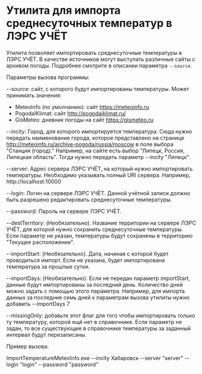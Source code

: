 # Утилита для импорта среднесуточных температур в ЛЭРС УЧЁТ

Утилита позволяет импортировать среднесуточные температуры в ЛЭРС УЧЁТ. В качестве источников могут выступать различные сайты с архивом погоды. Подробнее смотрите в описании параметра `--source`.

Параметры вызова программы:

--source: сайт, с которого будут импортированы температуры. Может принимать значения:

- MeteoInfo (по умолчанию): сайт https://meteoinfo.ru
- PogodaIKlimat: сайт http://pogodaiklimat.ru/
- GisMeteo: дневник погоды на сайт https://gismeteo.ru

--incity: Город, для которого импортируется температура. Сюда нужно передать наименование города, которое представлено на странице http://meteoinfo.ru/archive-pogoda/russia/moscow в поле выбора "Станция (город)."
Например, на сайте есть выбор "Липецк, Россия, Липецкая область". Тогда нужно передать параметр --incity "Липецк".

--server: Адрес сервера ЛЭРС УЧЁТ, на который нужно импортировать температуры. Необходимо указывать полный URI сервера. Например, http://localhost:10000

--login: Логин на сервере ЛЭРС УЧЁТ. Данной учётной записи должно быть разрешено редактировать среднесуточные температуры.

--password: Пароль на сервере ЛЭРС УЧЁТ.

--destTerritory: (Необязательно). Название территории на сервере ЛЭРС УЧЁТ, для которой нужно сохранить среднесуточные температуры. Если параметр не указан, температуры будут сохранены в территорию "Текущее расположение".

--importStart: (Необязательно). Дата, начиная с которой будет проводиться импорт. Если не указана, будет импортирована температура за прошлые сутки.

--importDays: (Необязательно). Если не передан параметр importStart, данные будут импортированы за последний день. Количество дней можно задать с помощью этого параметра. Например, для импорта данных за последние семь дней к параметрам вызова утилиты нужно добавить --importDays 7

--missingOnly: добавьте этот флаг для того чтобы импортировать только ту температуру, которой ещё нет в справочнике. Если параметр не задан, то все существующие в справочнике температуры за заданный интервал будут перезаписаны.

Пример вызова:

ImportTemperatureMeteoInfo.exe --incity Хабаровск --server "server" --login "login" --password "password"
